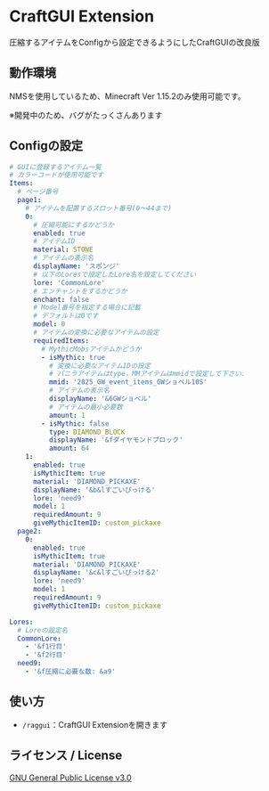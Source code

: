# CraftGUI Extension

圧縮するアイテムをConfigから設定できるようにしたCraftGUIの改良版

## 動作環境
NMSを使用しているため、Minecraft Ver 1.15.2のみ使用可能です。

※開発中のため、バグがたっくさんあります


## Configの設定
```yaml
# GUIに登録するアイテム一覧
# カラーコードが使用可能です
Items:
  # ページ番号
  page1:
    # アイテムを配置するスロット番号(0～44まで)
    0:
      # 圧縮可能にするかどうか
      enabled: true
      # アイテムID
      material: STONE
      # アイテムの表示名
      displayName: 'スポンジ'
      # 以下のLoresで設定したLore名を設定してください
      lore: 'CommonLore'
      # エンチャントをするかどうか
      enchant: false
      # Model番号を指定する場合に記載
      # デフォルトは0です
      model: 0
      # アイテムの変換に必要なアイテムの設定
      requiredItems:
        # MythicMobsアイテムかどうか
        - isMythic: true
          # 変換に必要なアイテムIDの設定
          # バニラアイテムはtype，MMアイテムはmmidで設定して下さい．
          mmid: '2025_GW_event_items_GWショベル10S'
          # アイテムの表示名
          displayName: '&6GWショベル'
          # アイテムの最小必要数
          amount: 1
        - isMythic: false
          type: DIAMOND_BLOCK
          displayName: '&fダイヤモンドブロック'
          amount: 64
    1:
      enabled: true
      isMythicItem: true
      material: 'DIAMOND_PICKAXE'
      displayName: '&b&lすごいぴっける'
      lore: 'need9'
      model: 1
      requiredAmount: 9
      giveMythicItemID: custom_pickaxe
  page2:
    0:
      enabled: true
      isMythicItem: true
      material: 'DIAMOND_PICKAXE'
      displayName: '&c&lすごいぴっける2'
      lore: 'need9'
      model: 1
      requiredAmount: 9
      giveMythicItemID: custom_pickaxe

Lores:
  # Loreの設定名
  CommonLore:
    - '&f1行目'
    - '&f2行目'
  need9:
    - '&f圧縮に必要な数: &a9'
```

## 使い方
- `/raggui`：CraftGUI Extensionを開きます

## ライセンス / License
[GNU General Public License v3.0](LICENSE)
